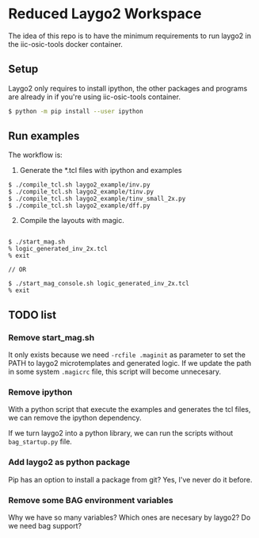 # Reduced Laygo2 Workspace

The idea of this repo is to have the minimum requirements to run laygo2 in the iic-osic-tools docker container.


## Setup

Laygo2 only requires to install ipython, the other packages and programs are already in if you're using iic-osic-tools container.


~~~bash
$ python -m pip install --user ipython
~~~


## Run examples

The workflow is:

1. Generate the \*.tcl files with ipython and examples

~~~
$ ./compile_tcl.sh laygo2_example/inv.py
$ ./compile_tcl.sh laygo2_example/tinv.py
$ ./compile_tcl.sh laygo2_example/tinv_small_2x.py
$ ./compile_tcl.sh laygo2_example/dff.py
~~~


2. Compile the layouts with magic.

~~~

$ ./start_mag.sh
% logic_generated_inv_2x.tcl
% exit

// OR

$ ./start_mag_console.sh logic_generated_inv_2x.tcl
% exit

~~~


## TODO list

### Remove start_mag.sh

It only exists because we need ``-rcfile .maginit`` as parameter to set the PATH to laygo2 microtemplates and generated logic.
If we update the path in some system ``.magicrc`` file, this script will become unnecesary.


### Remove ipython

With a python script that execute the examples and generates the tcl files, we can remove the ipython dependency.

If we turn laygo2 into a python library, we can run the scripts without ``bag_startup.py`` file.

### Add laygo2 as python package

Pip has an option to install a package from git?
Yes, I've never do it before.


### Remove some BAG environment variables

Why we have so many variables?
Which ones are necesary by laygo2?
Do we need bag support?
